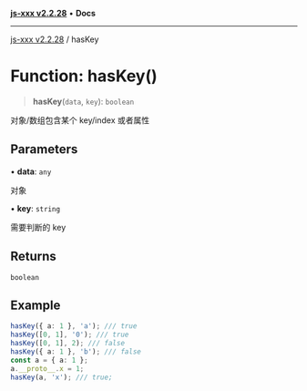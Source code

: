 [**js-xxx v2.2.28**](../README.md) • **Docs**

***

[js-xxx v2.2.28](../README.md) / hasKey

# Function: hasKey()

> **hasKey**(`data`, `key`): `boolean`

对象/数组包含某个 key/index 或者属性

## Parameters

• **data**: `any`

对象

• **key**: `string`

需要判断的 key

## Returns

`boolean`

## Example

```ts
hasKey({ a: 1 }, 'a'); /// true
hasKey([0, 1], '0'); /// true
hasKey([0, 1], 2); /// false
hasKey({ a: 1 }, 'b'); /// false
const a = { a: 1 };
a.__proto__.x = 1;
hasKey(a, 'x'); /// true;
```
